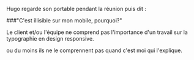 
Hugo regarde son portable pendant la réunion puis dit :

###"C'est illisible sur mon mobile, pourquoi?"

Le client et/ou l'équipe ne comprend pas l'importance d'un travail sur la typographie en design responsive.

ou du moins ils ne le comprennent pas quand c'est moi qui l'explique.
